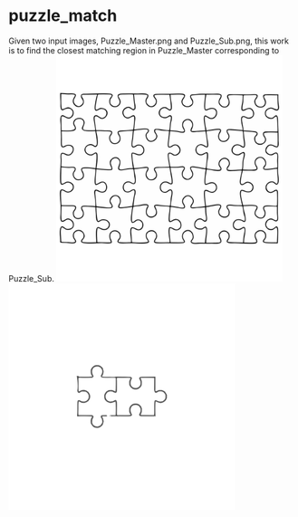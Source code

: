 # puzzle_match
Given two input images, Puzzle_Master.png and Puzzle_Sub.png, this work is to find the closest matching region in Puzzle_Master corresponding to Puzzle_Sub.
<img src="https://github.com/sean-sun/puzzle_match/blob/master/images/Puzzle_Master.png" width="400" height="400" alt="Puzzle_Master"/>
<img src="https://github.com/sean-sun/puzzle_match/blob/master/images/Puzzle_Sub.png" width="400" height="400" alt="Puzzle_Sub"/>
